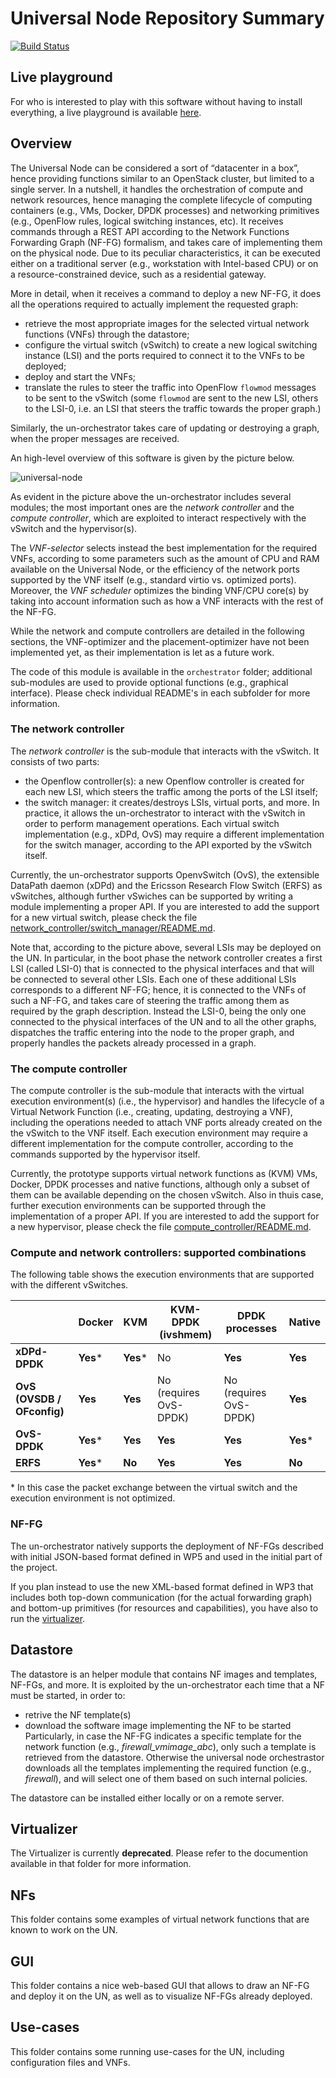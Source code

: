 # Universal Node Repository Summary

[![Build Status](https://api.travis-ci.org/netgroup-polito/un-orchestrator.png)](https://travis-ci.org/netgroup-polito/un-orchestrator)

## Live playground

For who is interested to play with this software without having to install everything, a live playground is available [here](https://github.com/netgroup-polito/un-orchestrator/wiki/Live-Playground).

## Overview
The Universal Node can be considered a sort of “datacenter in a box”, hence providing functions similar to an OpenStack cluster, but limited to a single server.
In a nutshell, it handles the orchestration of compute and network resources, hence managing the complete lifecycle of computing containers (e.g., VMs, Docker, DPDK processes) and networking primitives (e.g., OpenFlow rules, logical switching instances, etc).
It receives commands through a REST API according to the Network Functions Forwarding Graph (NF-FG) formalism, and takes care of implementing them on the physical node.
Due to its peculiar characteristics, it can be executed either on a traditional server (e.g., workstation with Intel-based CPU) or on a resource-constrained device, such as a residential gateway.
 
More in detail, when it receives a command to deploy a new NF-FG, it does all the operations required to actually implement the requested graph:

  * retrieve the most appropriate images for the selected virtual network
    functions (VNFs) through the datastore;
  * configure the virtual switch (vSwitch) to create a new logical switching
    instance (LSI) and the ports required to connect it to the VNFs to be deployed;
  * deploy and start the VNFs;
  * translate the rules to steer the traffic into OpenFlow `flowmod` messages
    to be sent to the vSwitch (some `flowmod` are sent to the new LSI, others
    to the LSI-0, i.e. an LSI that steers the traffic towards the proper graph.)

Similarly, the un-orchestrator takes care of updating or destroying a graph,
when the proper messages are received.

An high-level overview of this software is given by the picture below.

![universal-node](https://raw.githubusercontent.com/netgroup-polito/un-orchestrator/master/images/universal-node.png)


As evident in the picture above the un-orchestrator includes several modules; the most important ones are the *network
controller* and the *compute controller*, which are exploited to interact
respectively with the vSwitch and the hypervisor(s).

The *VNF-selector* selects instead the best implementation for the required VNFs, according to some parameters such as the amount of CPU and RAM available on the Universal Node, or the efficiency of the network ports supported by the VNF itself (e.g., standard virtio vs. optimized ports). 
Moreover, the *VNF scheduler* optimizes the binding VNF/CPU core(s) by taking into account information such as how a VNF interacts with the rest of the NF-FG.

While the network and compute controllers are detailed in the following sections, the VNF-optimizer and the placement-optimizer have not been implemented yet, as their implementation is let as a future work.

The code of this module is available in the `orchestrator` folder; additional sub-modules are used to provide optional functions (e.g., graphical interface).
Please check individual README's in each subfolder for more information.

### The network controller

The *network controller* is the sub-module that interacts with the vSwitch.
It consists of two parts:

  * the Openflow controller(s): a new Openflow controller is created for each
    new LSI, which steers the traffic among the ports of the LSI itself;
  * the switch manager: it creates/destroys LSIs, virtual ports,
    and more. In practice, it allows the un-orchestrator to
    interact with the vSwitch in order to perform management operations. Each
    virtual switch implementation (e.g., xDPd, OvS) may require a different
    implementation for the switch manager, according to the API exported by 
    the vSwitch itself.

Currently, the un-orchestrator supports OpenvSwitch (OvS), the extensible DataPath daemon
(xDPd) and the Ericsson Research Flow Switch (ERFS) as vSwitches, although further vSwiches can be supported by 
writing a module implementing a proper API.
If you are interested to add the support for a new virtual switch, please
check the file [network_controller/switch_manager/README.md](network_controller/switch_manager/README.md).

Note that, according to the picture above, several LSIs may be deployed on the UN. 
In particular, in the boot phase the network controller creates a first LSI (called LSI-0) 
that is connected to the physical interfaces and that will be connected to several other LSIs.
Each one of these additional LSIs corresponds to a different NF-FG; hence, it is connected to the VNFs 
of such a NF-FG, and takes care of steering the traffic among them as required by the graph description. 
Instead the LSI-0, being the only one connected to the physical interfaces of the UN and to all the other 
graphs, dispatches the traffic entering into the node to the proper graph, and properly 
handles the packets already processed in a graph.

### The compute controller

The compute controller is the sub-module that interacts with the virtual execution 
environment(s) (i.e., the hypervisor) and handles the lifecycle of a Virtual Network 
Function (i.e., creating, updating, destroying a VNF), including the operations needed 
to attach VNF ports already created on the the vSwitch to the VNF itself. Each
execution environment may require a different implementation for the compute
controller, according to the commands supported by the hypervisor itself.

Currently, the prototype supports virtual network functions as (KVM) VMs, Docker,
DPDK processes and native functions, although only a subset of them can be
available depending on the chosen vSwitch.
Also in thuis case, further execution environments can be supported through the implementation
of a proper API. 
If you are interested to add the support for a new hypervisor, please check the
file [compute_controller/README.md](compute_controller/README.md).

### Compute and network controllers: supported combinations

The following table shows the execution environments that
are supported with the different vSwitches.

|                            |   Docker      |    KVM   |   KVM-DPDK (ivshmem)   |     DPDK processes     |  Native   |
|----------------------------|---------------|----------|------------------------|------------------------|-----------|
| **xDPd-DPDK**              |    **Yes***   | **Yes*** |          No            |         **Yes**        | **Yes**   |
| **OvS (OVSDB / OFconfig)** |    **Yes**    | **Yes**  | No (requires OvS-DPDK) | No (requires OvS-DPDK) | **Yes**   |
| **OvS-DPDK**               |    **Yes***   | **Yes**  |        **Yes**         |         **Yes**        | **Yes***  |
| **ERFS**                   |    **Yes***   | **No**   |        **Yes**         |         **Yes**        | **No**    |

\* In this case the packet exchange between the virtual switch and the execution
environment is not optimized.

### NF-FG

The un-orchestrator natively supports the deployment of NF-FGs described with initial 
JSON-based format defined in WP5 and used in the initial part of the project.

If you plan instead to use the new XML-based format defined in WP3 that includes both 
top-down communication (for the actual forwarding graph) and bottom-up primitives (for 
resources and capabilities), you have also to run the [virtualizer](../virtualizer/README.md).




## Datastore
The datastore is an helper module that contains NF images and templates, NF-FGs, and more.
It is exploited by the un-orchestrator each time that a NF must be started, in 
order to:
  * retrive the NF template(s)
  * download the software image implementing the NF to be started
Particularly, in case the NF-FG indicates a specific template for the network 
function (e.g., *firewall_vmimage_abc*), only such a template is retrieved from 
the datastore. Otherwise the universal node orchestrastor downloads all the 
templates implementing the required function (e.g., *firewall*), and will
select one of them based on such internal policies.

The datastore can be installed either locally or on a remote server.

## Virtualizer
The Virtualizer is currently **deprecated**.
Please refer to the documention available in that folder for more information.

## NFs
This folder contains some examples of virtual network functions that are known to work on the UN.

## GUI
This folder contains a nice web-based GUI that allows to draw an NF-FG and deploy it on the UN, as well as to visualize NF-FGs already deployed.

## Use-cases
This folder contains some running use-cases for the UN, including configuration files and VNFs.
